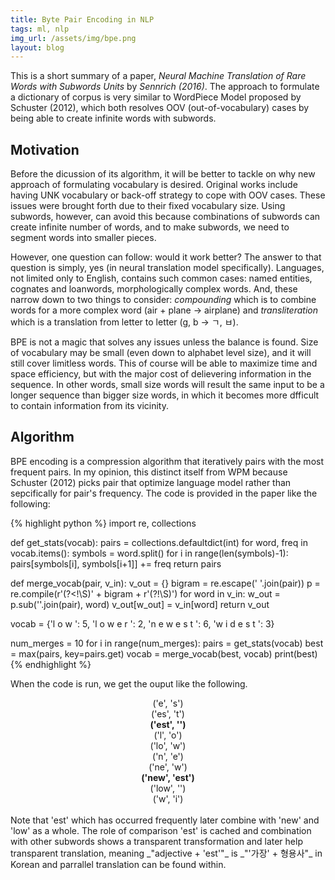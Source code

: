 ```yaml
---
title: Byte Pair Encoding in NLP
tags: ml, nlp
img_url: /assets/img/bpe.png
layout: blog
---
```


This is a short summary of a paper, _Neural Machine Translation of Rare Words with Subwords Units_ by _Sennrich (2016)_.
The approach to formulate a dictionary of corpus is very similar to WordPiece Model proposed by Schuster (2012), which both resolves OOV (out-of-vocabulary) cases by being able to create infinite words with subwords. 

## Motivation
Before the dicussion of its algorithm, it will be better to tackle on why new approach of formulating vocabulary is desired.
Original works include having UNK vocabulary or back-off strategy to cope with OOV cases.
These issues were brought forth due to their fixed vocabulary size.
Using subwords, however, can avoid this because combinations of subwords can create infinite number of words, and to make subwords, we need to segment words into smaller pieces.

However, one question can follow: would it work better?
The answer to that question is simply, yes (in neural translation model specifically).
Languages, not limited only to English, contains such common cases: named entities, cognates and loanwords, morphologically complex words. And, these narrow down to two things to consider: _compounding_ which is to combine words for a more complex word (air + plane -> airplane) and _transliteration_ which is a translation from letter to letter (g, b -> ㄱ, ㅂ).

BPE is not a magic that solves any issues unless the balance is found. Size of vocabulary may be small (even down to alphabet level size), and it will still cover limitless words. This of course will be able to maximize time and space efficiency, but with the major cost of delievering information in the sequence.
In other words, small size words will result the same input to be a longer sequence than bigger size words, in which it becomes more dfficult to contain information from its vicinity. 

## Algorithm
BPE encoding is a compression algorithm that iteratively pairs with the most frequent pairs. In my opinion, this distinct itself from WPM because Schuster (2012) picks pair that optimize language model rather than sepcifically for pair's frequency.
The code is provided in the paper like the following:

<!-- ``` python -->
{% highlight python %}
import re, collections

def get_stats(vocab):
    pairs = collections.defaultdict(int)
    for word, freq in vocab.items():
        symbols = word.split()
        for i in range(len(symbols)-1):
            pairs[symbols[i], symbols[i+1]] += freq
    return pairs

def merge_vocab(pair, v_in):
    v_out = {}
    bigram = re.escape(' '.join(pair))
    p = re.compile(r'(?<!\S)' + bigram + r'(?!\S)')
    for word in v_in:
        w_out = p.sub(''.join(pair), word)
        v_out[w_out] = v_in[word]
    return v_out

vocab = {'l o w </w>': 5, 'l o w e r </w>': 2,
         'n e w e s t </w>': 6, 'w i d e s t </w>': 3}

num_merges = 10
for i in range(num_merges):
    pairs = get_stats(vocab)
    best = max(pairs, key=pairs.get)
    vocab = merge_vocab(best, vocab)
    print(best)
{% endhighlight %}
<!-- ``` -->

When the code is run, we get the ouput like the following.

<div style="text-align: center;">
('e', 's')<br>
('es', 't')<br>
<b>('est', '</w>')</b><br>
('l', 'o')<br>
('lo', 'w')<br>
('n', 'e')<br>
('ne', 'w')<br>
<b>('new', 'est</w>')</b><br>
('low', '</w>')<br>
('w', 'i')<br>
<br>
</div>
Note that 'est' which has occurred frequently later combine with 'new' and 'low' as a whole.
The role of comparison 'est' is cached and combination with other subwords shows a transparent transformation and later help transparent translation, meaning _"adjective + 'est'"_ is _"'가장' + 형용사"_ in Korean and parrallel translation can be found within.